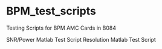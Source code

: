 # BPM_test_scripts
Testing Scripts for BPM AMC Cards in B084

SNR/Power Matlab Test Script
Resolution Matlab Test Script
